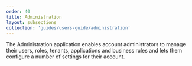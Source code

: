 ```yaml
---
order: 40
title: Administration
layout: subsections
collection: 'guides/users-guide/administration'
---
```

The Administration application enables account administrators to manage their users, roles, tenants, applications and business rules and lets them configure a number of settings for their account. 